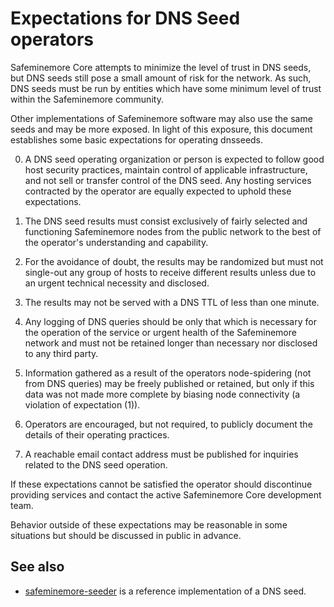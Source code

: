 Expectations for DNS Seed operators
====================================

Safeminemore Core attempts to minimize the level of trust in DNS seeds,
but DNS seeds still pose a small amount of risk for the network.
As such, DNS seeds must be run by entities which have some minimum
level of trust within the Safeminemore community.

Other implementations of Safeminemore software may also use the same
seeds and may be more exposed. In light of this exposure, this
document establishes some basic expectations for operating dnsseeds.

0. A DNS seed operating organization or person is expected to follow good
host security practices, maintain control of applicable infrastructure,
and not sell or transfer control of the DNS seed. Any hosting services
contracted by the operator are equally expected to uphold these expectations.

1. The DNS seed results must consist exclusively of fairly selected and
functioning Safeminemore nodes from the public network to the best of the
operator's understanding and capability.

2. For the avoidance of doubt, the results may be randomized but must not
single-out any group of hosts to receive different results unless due to an
urgent technical necessity and disclosed.

3. The results may not be served with a DNS TTL of less than one minute.

4. Any logging of DNS queries should be only that which is necessary
for the operation of the service or urgent health of the Safeminemore
network and must not be retained longer than necessary nor disclosed
to any third party.

5. Information gathered as a result of the operators node-spidering
(not from DNS queries) may be freely published or retained, but only
if this data was not made more complete by biasing node connectivity
(a violation of expectation (1)).

6. Operators are encouraged, but not required, to publicly document the
details of their operating practices.

7. A reachable email contact address must be published for inquiries
related to the DNS seed operation.

If these expectations cannot be satisfied the operator should
discontinue providing services and contact the active Safeminemore
Core development team.

Behavior outside of these expectations may be reasonable in some
situations but should be discussed in public in advance.

See also
----------
- [safeminemore-seeder](https://github.com/nightlysafeminemore/safeminemore-seeder) is a reference implementation of a DNS seed.
